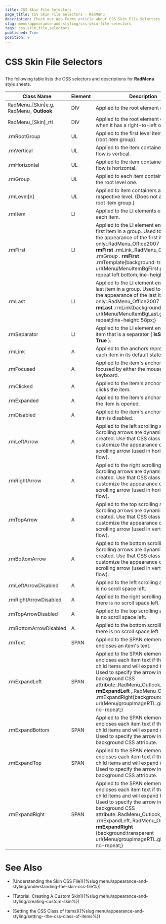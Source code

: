 ```yaml
---
title: CSS Skin File Selectors
page_title: CSS Skin File Selectors - RadMenu
description: Check our Web Forms article about CSS Skin File Selectors.
slug: menu/appearance-and-styling/css-skin-file-selectors
tags: css,skin,file,selectors
published: True
position: 9
---
```


# CSS Skin File Selectors





## 

The following table lists the CSS selectors and descriptions for **RadMenu** style sheets.


| Class Name | Element | Description |
| ------ | ------ | ------ |
|RadMenu_[Skin]e.g. RadMenu_ **Outlook** |DIV|Applied to the root element of the menu.|
|RadMenu_[Skin]_rtl|DIV|Applied to the root element of the menu when it has a right-to-left orientation.|
|.rmRootGroup|UL|Applied to the first level item container (root item group).|
|.rmVertical|UL|Applied to the item container if the item flow is vertical.|
|.rmHorizontal|UL|Applied to the item container if the item flow is horizontal.|
|.rmGroup|UL|Applied to each item container except the root level one.|
|.rmLevel[n]|UL|Applied to item containers at the respective level. (Does not apply to the root item group.)|
|.rmItem|LI|Applied to the LI elements enclosing each item.|
|.rmFirst|LI|Applied to the LI element enclosing the first item in a group. Used to customize the appearance of the first item only:.RadMenu_Office2007 .rmGroup . **rmFirst** .rmLink,.RadMenu_Office2007 .rmGroup . **rmFirst** .rmTemplate{background: transparent url(Menu/MenuItemBgFirst.gif) no-repeat left bottom;line-height: 58px;}|
|.rmLast|LI|Applied to the LI element enclosing the last item in a group. Used to customize the appearance of the last item only:.RadMenu_Office2007 .rmGroup . **rmLast** .rmLink{background: transparent url(Menu/MenuItemBgLast.gif) no-repeat;line-height: 58px;}|
|.rmSeparator|LI|Applied to the LI element enclosing an item that is a separator ( **IsSeparator** is **True** ).|
|.rmLink|A|Applied to the anchors representing each item in its default state.|
|.rmFocused|A|Applied to the item's anchor when it is focused by either the mouse or the keyboard.|
|.rmClicked|A|Applied to the item's anchor the user clicks the item.|
|.rmExpanded|A|Applied to the item's anchor tag when the item is opened.|
|.rmDisabled|A|Applied to the item's anchor when the item is disabled.|
|.rmLeftArrow|A|Applied to the left scrolling arrow. Scrolling arrows are dynamically created. Use that CSS class to customize the appearance of the left scrolling arrow (used in horizontal item flow).|
|.rmRightArrow|A|Applied to the right scrolling arrow. Scrolling arrows are dynamically created. Use that CSS class to customize the appearance of the right scrolling arrow (used in horizontal item flow).|
|.rmTopArrow|A|Applied to the top scrolling arrow. Scrolling arrows are dynamically created. Use that CSS class to customize the appearance of the top scrolling arrow (used in vertical item flow).|
|.rmBottomArrow|A|Applied to the bottom scrolling arrow. Scrolling arrows are dynamically created. Use that CSS class to customize the appearance of the bottom scrolling arrow (used in vertical item flow).|
|.rmLeftArrowDisabled|A|Applied to the left scrolling arrow if there is no scroll space left.|
|.rmRightArrowDisabled|A|Applied to the right scrolling arrow if there is no scroll space left.|
|.rmTopArrowDisabled|A|Applied to the top scrolling arrow if there is no scroll space left.|
|.rmBottomArrowDisabled|A|Applied to the bottom scrolling arrow if there is no scroll space left.|
|.rmText|SPAN|Applied to the SPAN element that encloses an item's text.|
|.rmExpandLeft|SPAN|Applied to the SPAN element that encloses each item text if the item has child items and will expand to the **right** . Used to specify the arrow image via the background CSS attribute:.RadMenu_Outlook_rtl . **rmExpandLeft** ,.RadMenu_Outlook_rtl .rmExpandRight{background:transparent url(Menu/groupImageRTL.gif) left center no-repeat;}|
|.rmExpandBottom|SPAN|Applied to the SPAN element which encloses each item text if the item has child items and will expand downward. Used to specify the arrow image via the background CSS attribute.|
|.rmExpandTop|SPAN|Applied to the SPAN element which encloses each item text if the item has child items and will expand upward **.** Used to specify the arrow image via the background CSS attribute.|
|.rmExpandRight|SPAN|Applied to the SPAN element that encloses each item text if the item has child items and will expand to the **left** . Used to specify the arrow image via the background CSS attribute:.RadMenu_Outlook_rtl .rmExpandLeft,.RadMenu_Outlook_rtl . **rmExpandRight** {background:transparent url(Menu/groupImageRTL.gif) left center no-repeat;}|

# See Also

 * [Understanding the Skin CSS File]({%slug menu/appearance-and-styling/understanding-the-skin-css-file%})

 * [Tutorial: Creating A Custom Skin]({%slug menu/appearance-and-styling/creating-custom-skin%})

 * [Setting  the CSS Class of Items]({%slug menu/appearance-and-styling/setting--the-css-class-of-items%})
